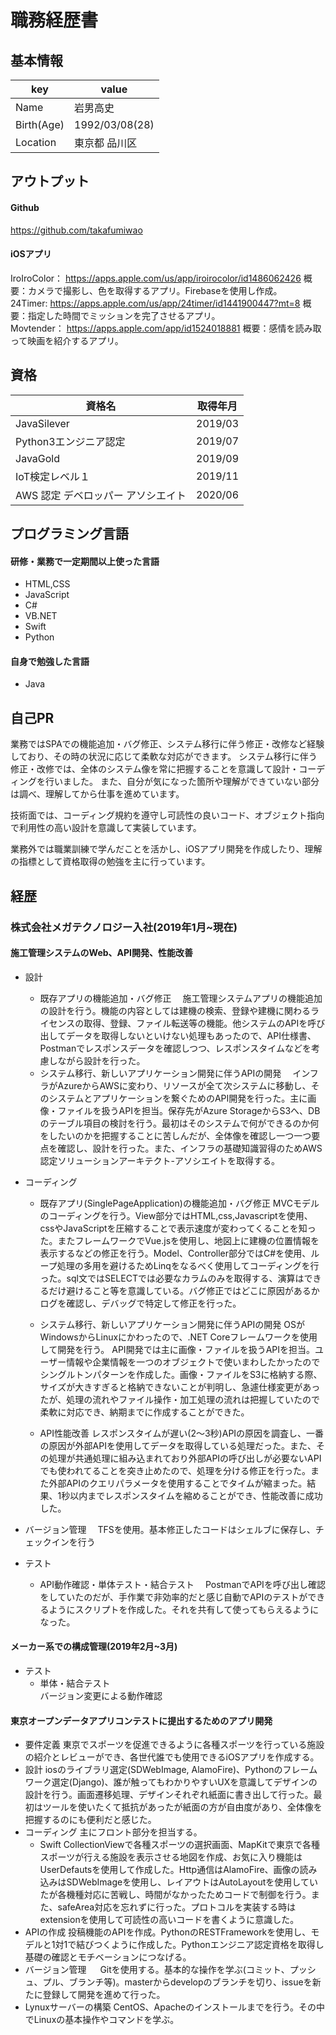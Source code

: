 # 職務経歴書

## 基本情報
|key |value |
|----|------|
|Name|岩男高史|
|Birth(Age)|1992/03/08(28)|
|Location|東京都 品川区|

## アウトプット
#### Github
https://github.com/takafumiwao

#### iOSアプリ
IroIroColor： https://apps.apple.com/us/app/iroirocolor/id1486062426
概要：カメラで撮影し、色を取得するアプリ。Firebaseを使用し作成。
<br>
24Timer: https://apps.apple.com/us/app/24timer/id1441900447?mt=8
概要：指定した時間でミッションを完了させるアプリ。
<br>
Movtender： https://apps.apple.com/app/id1524018881
概要：感情を読み取って映画を紹介するアプリ。
<br>

## 資格
|資格名 |取得年月 |
|------|--------|
|JavaSilever|2019/03|
|Python3エンジニア認定|2019/07|
|JavaGold|2019/09|
|IoT検定レベル１|2019/11|
|AWS 認定 デベロッパー アソシエイト|2020/06|

## プログラミング言語
#### 研修・業務で一定期間以上使った言語
- HTML,CSS
- JavaScript
- C#
- VB.NET
- Swift
- Python

#### 自身で勉強した言語
- Java

## 自己PR
業務ではSPAでの機能追加・バグ修正、システム移行に伴う修正・改修など経験しており、その時の状況に応じて柔軟な対応ができます。
システム移行に伴う修正・改修では、全体のシステム像を常に把握することを意識して設計・コーディングを行いました。
また、自分が気になった箇所や理解ができていない部分は調べ、理解してから仕事を進めています。

技術面では、コーディング規約を遵守し可読性の良いコード、オブジェクト指向で利用性の高い設計を意識して実装しています。

業務外では職業訓練で学んだことを活かし、iOSアプリ開発を作成したり、理解の指標として資格取得の勉強を主に行っています。

## 経歴

### 株式会社メガテクノロジー入社(2019年1月~現在)

#### 施工管理システムのWeb、API開発、性能改善
- 設計
  - 既存アプリの機能追加・バグ修正
　施工管理システムアプリの機能追加の設計を行う。機能の内容としては建機の検索、登録や建機に関わるライセンスの取得、登録、ファイル転送等の機能。他システムのAPIを呼び出してデータを取得しないといけない処理もあったので、API仕様書、Postmanでレスポンスデータを確認しつつ、レスポンスタイムなどを考慮しながら設計を行った。
  - システム移行、新しいアプリケーション開発に伴うAPIの開発
　インフラがAzureからAWSに変わり、リソースが全て次システムに移動し、そのシステムとアプリケーションを繋ぐためのAPI開発を行った。主に画像・ファイルを扱うAPIを担当。保存先がAzure StorageからS3へ、DBのテーブル項目の検討を行う。最初はそのシステムで何ができるのか何をしたいのかを把握することに苦しんだが、全体像を確認し一つ一つ要点を確認し、設計を行った。また、インフラの基礎知識習得のためAWS認定ソリューションアーキテクト-アソシエイトを取得する。

- コーディング
  - 既存アプリ(SinglePageApplication)の機能追加・バグ修正
    MVCモデルのコーディングを行う。View部分ではHTML,css,Javascriptを使用、cssやJavaScriptを圧縮することで表示速度が変わってくることを知った。またフレームワークでVue.jsを使用し、地図上に建機の位置情報を表示するなどの修正を行う。Model、Controller部分ではC#を使用、ループ処理の多用を避けるためLinqをなるべく使用してコーディングを行った。sql文ではSELECTでは必要なカラムのみを取得する、演算はできるだけ避けること等を意識している。バグ修正ではどこに原因があるかログを確認し、デバッグで特定して修正を行った。

  - システム移行、新しいアプリケーション開発に伴うAPIの開発
   OSがWindowsからLinuxにかわったので、.NET Coreフレームワークを使用して開発を行う。
  API開発では主に画像・ファイルを扱うAPIを担当。ユーザー情報や企業情報を一つのオブジェクトで使いまわしたかったのでシングルトンパターンを作成した。画像・ファイルをS3に格納する際、サイズが大きすぎると格納できないことが判明し、急遽仕様変更があったが、処理の流れやファイル操作・加工処理の流れは把握していたので柔軟に対応でき、納期までに作成することができた。

  - API性能改善
  レスポンスタイムが遅い(2〜3秒)APIの原因を調査し、一番の原因が外部APIを使用してデータを取得している処理だった。また、その処理が共通処理に組み込まれており外部APIの呼び出しが必要ないAPIでも使われてることを突き止めたので、処理を分ける修正を行った。また外部APIのクエリパラメータを使用することでタイムが縮まった。結果、1秒以内までレスポンスタイムを縮めることができ、性能改善に成功した。

- バージョン管理
　TFSを使用。基本修正したコードはシェルブに保存し、チェックインを行う

- テスト
  - API動作確認・単体テスト・結合テスト
　PostmanでAPIを呼び出し確認をしていたのだが、手作業で非効率的だと感じ自動でAPIのテストができるようにスクリプトを作成した。それを共有して使ってもらえるようになった。
  
#### メーカー系での構成管理(2019年2月~3月)
- テスト
  - 単体・結合テスト<br>
    バージョン変更による動作確認

#### 東京オープンデータアプリコンテストに提出するためのアプリ開発
- 要件定義
  東京でスポーツを促進できるように各種スポーツを行っている施設の紹介とレビューができ、各世代誰でも使用できるiOSアプリを作成する。
- 設計
  iosのライブラリ選定(SDWebImage, AlamoFire)、Pythonのフレームワーク選定(Django)、誰が触ってもわかりやすいUXを意識してデザインの設計を行う。画面遷移処理、デザインそれぞれ紙面に書き出して行った。最初はツールを使いたくて抵抗があったが紙面の方が自由度があり、全体像を把握するのにも便利だと感じた。
- コーディング
  主にフロント部分を担当する。
  - Swift
   CollectionViewで各種スポーツの選択画面、MapKitで東京で各種スポーツが行える施設を表示させる地図を作成、お気に入り機能はUserDefautsを使用して作成した。Http通信はAlamoFire、画像の読み込みはSDWebImageを使用し、レイアウトはAutoLayoutを使用していたが各機種対応に苦戦し、時間がなかったためコードで制御を行う。また、safeArea対応を忘れずに行った。プロトコルを実装する時はextensionを使用して可読性の高いコードを書くように意識した。
- APIの作成
     投稿機能のAPIを作成。PythonのRESTFrameworkを使用し、モデルと1対1で結びつくように作成した。Pythonエンジニア認定資格を取得し基礎の確認とモチベーションにつなげる。
- バージョン管理
　 Gitを使用する。基本的な操作を学ぶ(コミット、プッシュ、プル、ブランチ等)。masterからdevelopのブランチを切り、issueを新たに登録して開発を進めて行った。
- Lynuxサーバーの構築
   CentOS、Apacheのインストールまでを行う。その中でLinuxの基本操作やコマンドを学ぶ。

